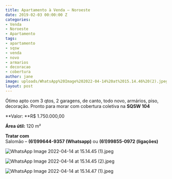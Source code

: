 ```yaml
---
title: Apartamento à Venda – Noroeste
date: 2019-02-03 00:00:00 Z
categories:
- Venda
- Noroeste
- Apartamento
tags:
- apartamento
- sqsw
- venda
- novo
- armarios
- decoracao
- cobertura
author: jane
image: uploads/WhatsApp%20Image%202022-04-14%20at%2015.14.46%20(2).jpeg
layout: post
---
```


Ótimo apto com 3 qtos, 2 garagens, de canto, todo novo, armários, piso, decoração.
Pronto para morar com cobertura coletiva na **SQSW 104**

**Valor: **R$ 1.750.000,00

**Área útil:** 120 m²

**Tratar com**\
Salomão – **(61)99644-9357 (Whatsapp)** ou **(61)99855-0972 (ligações)**

![WhatsApp Image 2022-04-14 at 15.14.45 (1).jpeg](/uploads/WhatsApp%20Image%202022-04-14%20at%2015.14.45%20(1).jpeg)

![WhatsApp Image 2022-04-14 at 15.14.45 (2).jpeg](/uploads/WhatsApp%20Image%202022-04-14%20at%2015.14.45%20(2).jpeg)

![WhatsApp Image 2022-04-14 at 15.14.47 (1).jpeg](/uploads/WhatsApp%20Image%202022-04-14%20at%2015.14.47%20(1).jpeg)
